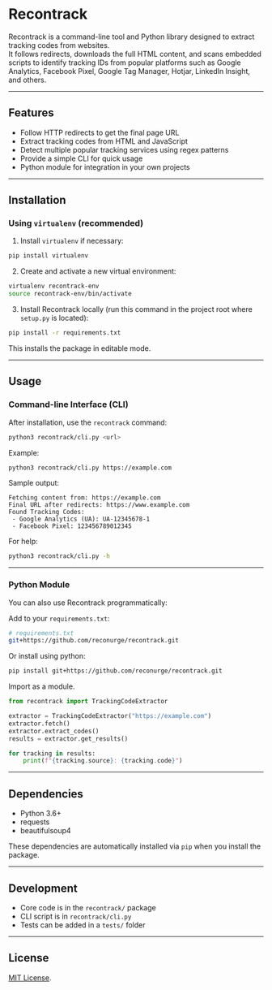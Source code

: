 # Recontrack

Recontrack is a command-line tool and Python library designed to extract tracking codes from websites.  
It follows redirects, downloads the full HTML content, and scans embedded scripts to identify tracking IDs from popular platforms such as Google Analytics, Facebook Pixel, Google Tag Manager, Hotjar, LinkedIn Insight, and others.

---

## Features

- Follow HTTP redirects to get the final page URL  
- Extract tracking codes from HTML and JavaScript  
- Detect multiple popular tracking services using regex patterns  
- Provide a simple CLI for quick usage  
- Python module for integration in your own projects  

---

## Installation

### Using `virtualenv` (recommended)

1. Install `virtualenv` if necessary:

```bash
pip install virtualenv
````

2. Create and activate a new virtual environment:

```bash
virtualenv recontrack-env
source recontrack-env/bin/activate
```

3. Install Recontrack locally (run this command in the project root where `setup.py` is located):

```bash
pip install -r requirements.txt
```

This installs the package in editable mode.

---

## Usage

### Command-line Interface (CLI)

After installation, use the `recontrack` command:

```bash
python3 recontrack/cli.py <url>
```

Example:

```bash
python3 recontrack/cli.py https://example.com
```

Sample output:

```
Fetching content from: https://example.com
Final URL after redirects: https://www.example.com
Found Tracking Codes:
 - Google Analytics (UA): UA-12345678-1
 - Facebook Pixel: 123456789012345
```

For help:

```bash
python3 recontrack/cli.py -h
```

---

### Python Module

You can also use Recontrack programmatically:

Add to your `requirements.txt`:

```bash
# requirements.txt
git+https://github.com/reconurge/recontrack.git
```

Or install using python:

```bash
pip install git+https://github.com/reconurge/recontrack.git
```

Import as a module.

```python
from recontrack import TrackingCodeExtractor

extractor = TrackingCodeExtractor("https://example.com")
extractor.fetch()
extractor.extract_codes()
results = extractor.get_results()

for tracking in results:
    print(f"{tracking.source}: {tracking.code}")
```

---

## Dependencies

* Python 3.6+
* requests
* beautifulsoup4

These dependencies are automatically installed via `pip` when you install the package.

---

## Development

* Core code is in the `recontrack/` package
* CLI script is in `recontrack/cli.py`
* Tests can be added in a `tests/` folder

---

## License

[MIT License](https://github.com/reconurge/recontrack/blob/main/LICENSE).